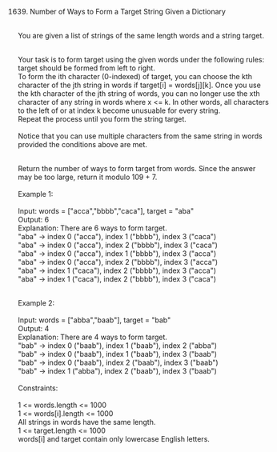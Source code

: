1639. Number of Ways to Form a Target String Given a Dictionary<br>
<br>
You are given a list of strings of the same length words and a string target.<br>
<br>

Your task is to form target using the given words under the following rules:<br>
target should be formed from left to right.<br>
To form the ith character (0-indexed) of target, you can choose the kth character of the jth string in words if target[i] = words[j][k].
Once you use the kth character of the jth string of words, you can no longer use the xth character of any string in words where x <= k. In other words, all characters to the left of or at index k become unusuable for every string.<br>
Repeat the process until you form the string target.<br>
<br>
Notice that you can use multiple characters from the same string in words provided the conditions above are met.<br>
<br>

Return the number of ways to form target from words. Since the answer may be too large, return it modulo 109 + 7.<br>
<br> 
Example 1:<br>
<br>
Input: words = ["acca","bbbb","caca"], target = "aba"<br>
Output: 6<br>
Explanation: There are 6 ways to form target.<br>
"aba" -> index 0 ("acca"), index 1 ("bbbb"), index 3 ("caca")<br>
"aba" -> index 0 ("acca"), index 2 ("bbbb"), index 3 ("caca")<br>
"aba" -> index 0 ("acca"), index 1 ("bbbb"), index 3 ("acca")<br>
"aba" -> index 0 ("acca"), index 2 ("bbbb"), index 3 ("acca")<br>
"aba" -> index 1 ("caca"), index 2 ("bbbb"), index 3 ("acca")<br>
"aba" -> index 1 ("caca"), index 2 ("bbbb"), index 3 ("caca")<br>


<br>
Example 2:<br>
<br>
Input: words = ["abba","baab"], target = "bab"<br>
Output: 4<br>
Explanation: There are 4 ways to form target.<br>
"bab" -> index 0 ("baab"), index 1 ("baab"), index 2 ("abba")<br>
"bab" -> index 0 ("baab"), index 1 ("baab"), index 3 ("baab")<br>
"bab" -> index 0 ("baab"), index 2 ("baab"), index 3 ("baab")<br>
"bab" -> index 1 ("abba"), index 2 ("baab"), index 3 ("baab")<br>
 
<br>
Constraints:<br>
<br>
1 <= words.length <= 1000<br>
1 <= words[i].length <= 1000<br>
All strings in words have the same length.<br>
1 <= target.length <= 1000<br>
words[i] and target contain only lowercase English letters.<br>
